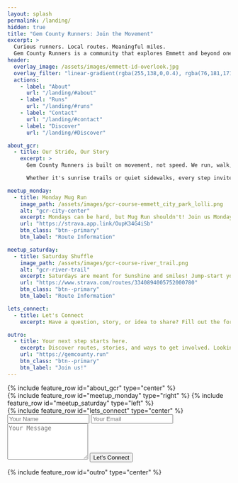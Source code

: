 ```yaml
---
layout: splash
permalink: /landing/
hidden: true
title: "Gem County Runners: Join the Movement"
excerpt: >
  Curious runners. Local routes. Meaningful miles. 
  Gem County Runners is a community that explores Emmett and beyond one stride, one story, and one shared path at a time.
header:
  overlay_image: /assets/images/emmett-id-overlook.jpg
  overlay_filter: "linear-gradient(rgba(255,138,0,0.4), rgba(76,181,171,0.5))"
  actions:
    - label: "About"
      url: "/landing/#about"
    - label: "Runs"
      url: "/landing/#runs"
    - label: "Contact"
      url: "/landing/#contact"
    - label: "Discover"
      url: "/landing/#Discover"

about_gcr:
  - title: Our Stride, Our Story
    excerpt: >
      Gem County Runners is built on movement, not speed. We run, walk, and wander together to reconnect with our bodies, each other, and the place we call home.

      Whether it's sunrise trails or quiet sidewalks, every step invites curiosity. When we show up together, we build community. And that connection fuels local support that moves beyond the miles.

meetup_monday:
  - title: Monday Mug Run
    image_path: /assets/images/gcr-course-emmett_city_park_lolli.png
    alt: "gcr-city-center"
    excerpt: Mondays can be hard, but Mug Run shouldn't! Join us Mondays at 06:00 to shake off the "Sunday Scaries".
    url: "https://strava.app.link/OupK34G4iSb"
    btn_class: "btn--primary"
    btn_label: "Route Information"

meetup_saturday:
  - title: Saturday Shuffle
    image_path: /assets/images/gcr-course-river_trail.png
    alt: "gcr-river-trail"
    excerpt: Saturdays are meant for Sunshine and smiles! Jump-start your weekend each Saturday at 08:00.
    url: "https://www.strava.com/routes/3340894005752000780"
    btn_class: "btn--primary"
    btn_label: "Route Information"

lets_connect:
  - title: Let's Connect
    excerpt: Have a question, story, or idea to share? Fill out the form below or send us a note. Let’s keep Gem County moving together!

outro:
  - title: Your next step starts here.
    excerpt: Discover routes, stories, and ways to get involved. Looking forward to seeing you out there!
    url: "https://gemcounty.run"
    btn_class: "btn--primary"
    btn_label: "Join us!"
---
```


<div id="about">{% include feature_row id="about_gcr" type="center" %}</div>
<div id="runs">
  {% include feature_row id="meetup_monday" type="right" %}
  {% include feature_row id="meetup_saturday" type="left" %}
</div>
<div id="contact">
  {% include feature_row id="lets_connect" type="center" %}
  <form action="https://api.web3forms.com/submit" method="POST">
    <input type="hidden" name="access_key" value="44e4274f-0135-4ee9-a1ad-bec18f07b6fc">
    <input type="hidden" name="subject" value="New message from gemcounty.run">
    <input type="text" name="name" placeholder="Your Name" required>
    <input type="email" name="email" placeholder="Your Email" required>
    <textarea name="message" placeholder="Your Message" rows="5" required></textarea>
    <input type="hidden" name="redirect" value="https://gemcounty.run/thanks">
    <input type="checkbox" name="botcheck" style="display:none;">
    <button type="submit" class="btn btn--primary">Let’s Connect</button>
  </form>
</div>
<div id="discover">{% include feature_row id="outro" type="center" %}</div>
